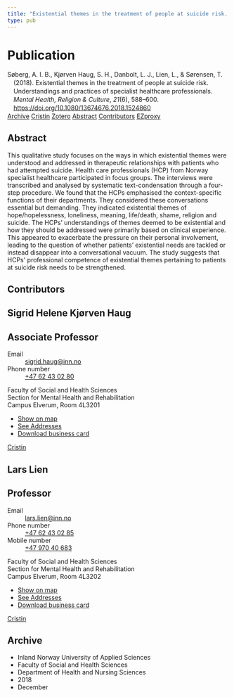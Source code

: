```yaml
---
title: "Existential themes in the treatment of people at suicide risk. Understandings and practices of specialist healthcare professionals"
type: pub
---
```

<h1>Publication</h1>
<article id="csl-bib-container-FVVVMK22" class="csl-bib-container">
  <div class="csl-bib-body" style="line-height: 1.35; padding-left: 1em; text-indent:-1em;">
  <div class="csl-entry">S&#xF8;berg, A. I. B., Kj&#xF8;rven Haug, S. H., Danbolt, L. J., Lien, L., &amp; S&#xF8;rensen, T. (2018). Existential themes in the treatment of people at suicide risk. Understandings and practices of specialist healthcare professionals. <i>Mental Health, Religion &amp; Culture</i>, <i>21</i>(6), 588&#x2013;600. <a href="https://doi.org/10.1080/13674676.2018.1524860">https://doi.org/10.1080/13674676.2018.1524860</a></div>
</div>
  <div class="csl-bib-buttons">
    <a href="#taxonomy-article-FVVVMK22" class="csl-bib-button">Archive</a>
    <a href="https://app.cristin.no/results/show.jsf?id=1640975" alt="Cristin URL" class="csl-bib-button">Cristin</a>
    <a href="http://zotero.org/groups/5022929/items/FVVVMK22" alt="Zotero URL" class="csl-bib-button">Zotero</a>
    <a href="#abstract-article-FVVVMK22" class="csl-bib-button">Abstract</a>
    <a href="#contributors-article-FVVVMK22" class="csl-bib-button">Contributors</a>
    <a href="http://ezproxy.inn.no/login?url=https://doi.org/10.1080/13674676.2018.1524860" class="csl-bib-button">EZproxy</a>
  </div>
  <div id="csl-bib-meta-container-FVVVMK22"></div>
</article>
<div id="csl-bib-meta-FVVVMK22" class="csl-bib-meta">
  <article id="abstract-article-FVVVMK22" class="abstract-article">
    <h1>Abstract</h1>
    This qualitative study focuses on the ways in which existential themes were understood and addressed in therapeutic relationships with patients who had attempted suicide. Health care professionals (HCP) from Norway specialist healthcare participated in focus groups. The interviews were transcribed and analysed by systematic text-condensation through a four-step procedure. We found that the HCPs emphasised the context-specific functions of their departments. They considered these conversations essential but demanding. They indicated existential themes of hope/hopelessness, loneliness, meaning, life/death, shame, religion and suicide. The HCPs’ understandings of themes deemed to be existential and how they should be addressed were primarily based on clinical experience. This appeared to exacerbate the pressure on their personal involvement, leading to the question of whether patients’ existential needs are tackled or instead disappear into a conversational vacuum. The study suggests that HCPs' professional competence of existential themes pertaining to patients at suicide risk needs to be strengthened.
  </article>
  <article id="contributors-article-FVVVMK22" class="contributors-article">
    <h1>Contributors</h1>
    <div class="personas">
<div class="vrtx-hinn-person-card">
<div class="photo">
<i class="lar la-user-circle missing-person"></i>
</div>
<div class="info">
<hgroup><h1>Sigrid Helene Kjørven Haug</h1>
<h2>Associate Professor</h2>
</hgroup><dl>
<dt>Email</dt>
<dd>
<a href="mailto:sigrid.haug@inn.no">sigrid.haug@inn.no</a>
</dd>
<dt>Phone number</dt>
<dd><a href="tel:+4762430280">
+47 62 43 02 80
</a></dd>
</dl>
<p>
Faculty of Social and Health Sciences<br>
Section for Mental Health and Rehabilitation<br>
Campus Elverum,
Room 4L3201
</p>
<ul class="vrtx-hinn-links">
<li><a href="https://www.google.com/maps?q=60.88177,11.53669">Show on map</a></li>
<li><a href="https://www.inn.no/english/find-an-employee/sigrid-haug.html#vrtx-hinn-addresses">See Addresses</a></li>
<li><a href="https://www.inn.no/english/find-an-employee/sigrid-haug.html?vrtx=vcf">Download business card</a></li>
</ul>
</div>
</div>
<a href="https://app.cristin.no/persons/show.jsf?id=414155" alt="Cristin URL" class="personas-cristin">Cristin</a>
</div> <div class="personas">
<div class="vrtx-hinn-person-card">
<div class="photo">
<i class="lar la-user-circle missing-person"></i>
</div>
<div class="info">
<hgroup><h1>Lars Lien</h1>
<h2>Professor</h2>
</hgroup><dl>
<dt>Email</dt>
<dd>
<a href="mailto:lars.lien@inn.no">lars.lien@inn.no</a>
</dd>
<dt>Phone number</dt>
<dd><a href="tel:+4762430285">
+47 62 43 02 85
</a></dd>
<dt>Mobile number</dt>
<dd><a href="tel:+4797040683">
+47 970 40 683
</a></dd>
</dl>
<p>
Faculty of Social and Health Sciences<br>
Section for Mental Health and Rehabilitation<br>
Campus Elverum,
Room 4L3202
</p>
<ul class="vrtx-hinn-links">
<li><a href="https://www.google.com/maps?q=60.88177,11.53669">Show on map</a></li>
<li><a href="https://www.inn.no/english/find-an-employee/lars-lien.html#vrtx-hinn-addresses">See Addresses</a></li>
<li><a href="https://www.inn.no/english/find-an-employee/lars-lien.html?vrtx=vcf">Download business card</a></li>
</ul>
</div>
</div>
<a href="https://app.cristin.no/persons/show.jsf?id=14287" alt="Cristin URL" class="personas-cristin">Cristin</a>
</div>
  </article>
  <article id="taxonomy-article-FVVVMK22" class="taxonomy-article">
    <h1>Archive</h1>
    <ul>
      <li>Inland Norway University of Applied Sciences</li>
      <li>Faculty of Social and Health Sciences</li>
      <li>Department of Health and Nursing Sciences</li>
      <li>2018</li>
      <li>December</li>
    </ul>
  </article>
</div>
